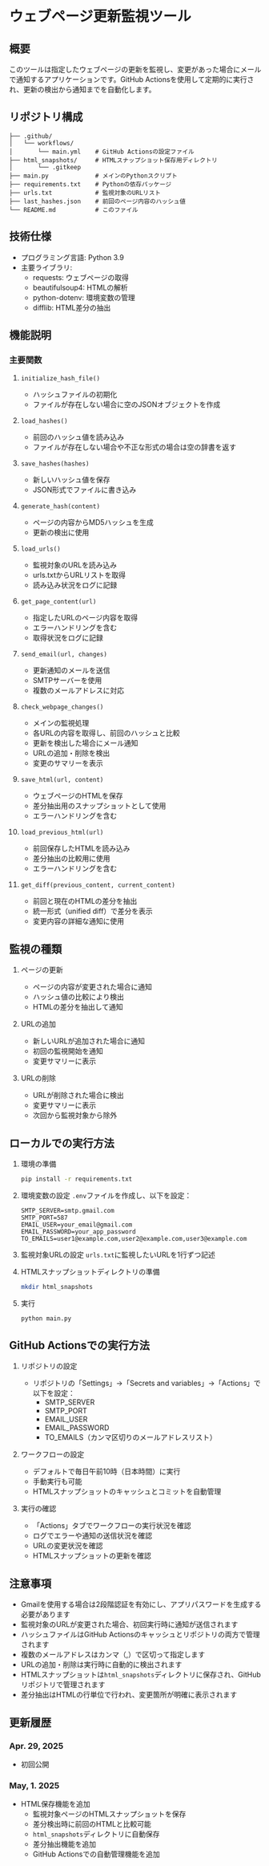 # ウェブページ更新監視ツール

## 概要
このツールは指定したウェブページの更新を監視し、変更があった場合にメールで通知するアプリケーションです。GitHub Actionsを使用して定期的に実行され、更新の検出から通知までを自動化します。

## リポジトリ構成
```
├── .github/
│   └── workflows/
│       └── main.yml    # GitHub Actionsの設定ファイル
├── html_snapshots/     # HTMLスナップショット保存用ディレクトリ
│       └── .gitkeep     
├── main.py             # メインのPythonスクリプト
├── requirements.txt    # Pythonの依存パッケージ
├── urls.txt            # 監視対象のURLリスト
├── last_hashes.json    # 前回のページ内容のハッシュ値
└── README.md           # このファイル
```

## 技術仕様
- プログラミング言語: Python 3.9
- 主要ライブラリ:
  - requests: ウェブページの取得
  - beautifulsoup4: HTMLの解析
  - python-dotenv: 環境変数の管理
  - difflib: HTML差分の抽出

## 機能説明
### 主要関数
1. `initialize_hash_file()`
   - ハッシュファイルの初期化
   - ファイルが存在しない場合に空のJSONオブジェクトを作成

2. `load_hashes()`
   - 前回のハッシュ値を読み込み
   - ファイルが存在しない場合や不正な形式の場合は空の辞書を返す

3. `save_hashes(hashes)`
   - 新しいハッシュ値を保存
   - JSON形式でファイルに書き込み

4. `generate_hash(content)`
   - ページの内容からMD5ハッシュを生成
   - 更新の検出に使用

5. `load_urls()`
   - 監視対象のURLを読み込み
   - urls.txtからURLリストを取得
   - 読み込み状況をログに記録

6. `get_page_content(url)`
   - 指定したURLのページ内容を取得
   - エラーハンドリングを含む
   - 取得状況をログに記録

7. `send_email(url, changes)`
   - 更新通知のメールを送信
   - SMTPサーバーを使用
   - 複数のメールアドレスに対応

8. `check_webpage_changes()`
   - メインの監視処理
   - 各URLの内容を取得し、前回のハッシュと比較
   - 更新を検出した場合にメール通知
   - URLの追加・削除を検出
   - 変更のサマリーを表示

9. `save_html(url, content)`
   - ウェブページのHTMLを保存
   - 差分抽出用のスナップショットとして使用
   - エラーハンドリングを含む

10. `load_previous_html(url)`
    - 前回保存したHTMLを読み込み
    - 差分抽出の比較用に使用
    - エラーハンドリングを含む

11. `get_diff(previous_content, current_content)`
    - 前回と現在のHTMLの差分を抽出
    - 統一形式（unified diff）で差分を表示
    - 変更内容の詳細な通知に使用

## 監視の種類
1. ページの更新
   - ページの内容が変更された場合に通知
   - ハッシュ値の比較により検出
   - HTMLの差分を抽出して通知

2. URLの追加
   - 新しいURLが追加された場合に通知
   - 初回の監視開始を通知
   - 変更サマリーに表示

3. URLの削除
   - URLが削除された場合に検出
   - 変更サマリーに表示
   - 次回から監視対象から除外

## ローカルでの実行方法
1. 環境の準備
   ```bash
   pip install -r requirements.txt
   ```

2. 環境変数の設定
   `.env`ファイルを作成し、以下を設定：
   ```
   SMTP_SERVER=smtp.gmail.com
   SMTP_PORT=587
   EMAIL_USER=your_email@gmail.com
   EMAIL_PASSWORD=your_app_password
   TO_EMAILS=user1@example.com,user2@example.com,user3@example.com
   ```

3. 監視対象URLの設定
   `urls.txt`に監視したいURLを1行ずつ記述

4. HTMLスナップショットディレクトリの準備
   ```bash
   mkdir html_snapshots
   ```

5. 実行
   ```bash
   python main.py
   ```

## GitHub Actionsでの実行方法
1. リポジトリの設定
   - リポジトリの「Settings」→「Secrets and variables」→「Actions」で以下を設定：
     - SMTP_SERVER
     - SMTP_PORT
     - EMAIL_USER
     - EMAIL_PASSWORD
     - TO_EMAILS（カンマ区切りのメールアドレスリスト）

2. ワークフローの設定
   - デフォルトで毎日午前10時（日本時間）に実行
   - 手動実行も可能
   - HTMLスナップショットのキャッシュとコミットを自動管理

3. 実行の確認
   - 「Actions」タブでワークフローの実行状況を確認
   - ログでエラーや通知の送信状況を確認
   - URLの変更状況を確認
   - HTMLスナップショットの更新を確認

## 注意事項
- Gmailを使用する場合は2段階認証を有効にし、アプリパスワードを生成する必要があります
- 監視対象のURLが変更された場合、初回実行時に通知が送信されます
- ハッシュファイルはGitHub Actionsのキャッシュとリポジトリの両方で管理されます
- 複数のメールアドレスはカンマ（,）で区切って指定します
- URLの追加・削除は実行時に自動的に検出されます
- HTMLスナップショットは`html_snapshots`ディレクトリに保存され、GitHubリポジトリで管理されます
- 差分抽出はHTMLの行単位で行われ、変更箇所が明確に表示されます

## 更新履歴
### Apr. 29, 2025
- 初回公開

### May, 1. 2025
- HTML保存機能を追加
  - 監視対象ページのHTMLスナップショットを保存
  - 差分検出時に前回のHTMLと比較可能
  - `html_snapshots`ディレクトリに自動保存
  - 差分抽出機能を追加
  - GitHub Actionsでの自動管理機能を追加
